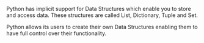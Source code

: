 Python has implicit support for Data Structures which enable you to store and access data. These structures are called List, Dictionary, Tuple and Set.

Python allows its users to create their own Data Structures enabling them to have full control over their functionality. 
